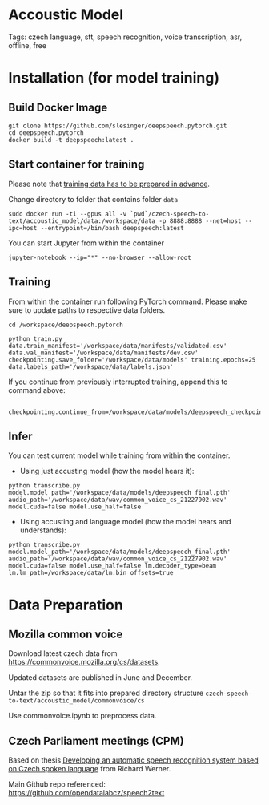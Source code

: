 # Accoustic Model

Tags: czech language, stt, speech recognition, voice transcription, asr, offline, free


# Installation (for model training)

## Build Docker Image
```
git clone https://github.com/slesinger/deepspeech.pytorch.git
cd deepspeech.pytorch
docker build -t deepspeech:latest .
```

## Start container for training
Please note that [training data has to be prepared in advance](#data-preparation).

Change directory to folder that contains folder ```data```
```
sudo docker run -ti --gpus all -v `pwd`/czech-speech-to-text/accoustic_model/data:/workspace/data -p 8888:8888 --net=host --ipc=host --entrypoint=/bin/bash deepspeech:latest
```

You can start Jupyter from within the container
```
jupyter-notebook --ip="*" --no-browser --allow-root
```

## Training
From within the container run following PyTorch command. Please make sure to update paths to respective data folders.
```
cd /workspace/deepspeech.pytorch

python train.py data.train_manifest='/workspace/data/manifests/validated.csv' data.val_manifest='/workspace/data/manifests/dev.csv' checkpointing.save_folder='/workspace/data/models' training.epochs=25 data.labels_path='/workspace/data/labels.json'
```

If you continue from previously interrupted training, append this to command above:
```
 checkpointing.continue_from=/workspace/data/models/deepspeech_checkpoint_epoch_XX.pth
```

## Infer
You can test current model while training from within the container.

- Using just accusting model (how the model hears it):
```
python transcribe.py model.model_path='/workspace/data/models/deepspeech_final.pth' audio_path='/workspace/data/wav/common_voice_cs_21227902.wav' model.cuda=false model.use_half=false
```

- Using accusting and language model (how the model hears and understands):
```
python transcribe.py model.model_path='/workspace/data/models/deepspeech_final.pth' audio_path='/workspace/data/wav/common_voice_cs_21227902.wav' model.cuda=false model.use_half=false lm.decoder_type=beam lm.lm_path=/workspace/data/lm.bin offsets=true
```

# Data Preparation

## Mozilla common voice
Download latest czech data from https://commonvoice.mozilla.org/cs/datasets. 

Updated datasets are published in June and December.

Untar the zip so that it fits into prepared directory structure ```czech-speech-to-text/accoustic_model/commonvoice/cs```

Use commonvoice.ipynb to preprocess data.

## Czech Parliament meetings (CPM)

Based on thesis [Developing an automatic speech recognition system based on Czech spoken language](https://dspace.cvut.cz/bitstream/handle/10467/88012/F8-DP-2020-Werner-Richard-thesis.pdf) from Richard Werner.

Main Github repo referenced: https://github.com/opendatalabcz/speech2text
